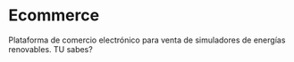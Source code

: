 # Ecommerce
Plataforma de comercio electrónico para venta de simuladores de energías renovables.
TU sabes?
